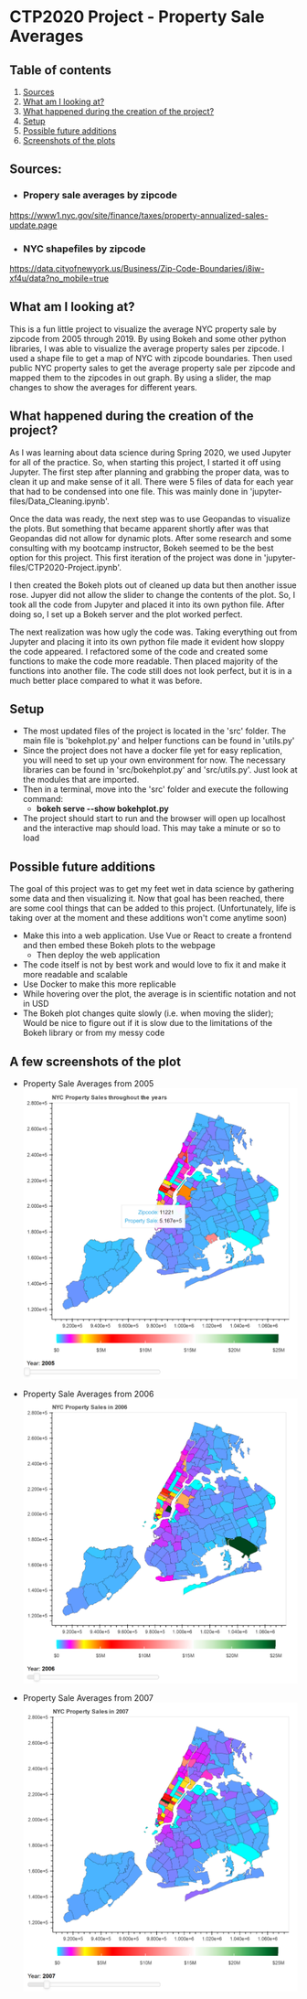 # CTP2020 Project - Property Sale Averages

## Table of contents
1. [Sources](#sources)
2. [What am I looking at?](#description)
3. [What happened during the creation of the project?](#outline)
4. [Setup](#setup)
5. [Possible future additions](#future)
6. [Screenshots of the plots](#screenshots)

## Sources: <a name="sources"></a>
- ### Propery sale averages by zipcode
https://www1.nyc.gov/site/finance/taxes/property-annualized-sales-update.page
- ### NYC shapefiles by zipcode
https://data.cityofnewyork.us/Business/Zip-Code-Boundaries/i8iw-xf4u/data?no_mobile=true

## What am I looking at? <a name="description"></a>
This is a fun little project to visualize the average NYC property sale by zipcode from 2005 through 2019. By using Bokeh and some other python libraries, I was able to visualize the average property sales per zipcode. I used a shape file to get a map of NYC with zipcode boundaries. Then used public NYC property sales to get the average property sale per zipcode and mapped them to the zipcodes in out graph. By using a slider, the map changes to show the averages for different years.    

## What happened during the creation of the project? <a name="outline"></a>
As I was learning about data science during Spring 2020, we used Jupyter for all of the practice. So, when starting this project, I started it off using Jupyter. The first step after planning and grabbing the proper data, was to clean it up and make sense of it all. There were 5 files of data for each year that had to be condensed into one file. This was mainly done in 'jupyter-files/Data_Cleaning.ipynb'.

Once the data was ready, the next step was to use Geopandas to visualize the plots. But something that became apparent shortly after was that Geopandas did not allow for dynamic plots. After some research and some consulting with my bootcamp instructor, Bokeh seemed to be the best option for this project. This first iteration of the project was done in 'jupyter-files/CTP2020-Project.ipynb'. 

I then created the Bokeh plots out of cleaned up data but then another issue rose. Jupyer did not allow the slider to change the contents of the plot. So, I took all the code from Jupyter and placed it into its own python file. After doing so, I set up a Bokeh server and the plot worked perfect.

The next realization was how ugly the code was. Taking everything out from Jupyter and placing it into its own python file made it evident how sloppy the code appeared. I refactored some of the code and created some functions to make the code more readable. Then placed majority of the functions into another file. The code still does not look perfect, but it is in a much better place compared to what it was before.

## Setup <a name="setup"></a>
- The most updated files of the project is located in the 'src' folder. The main file is 'bokehplot.py' and helper functions can be found in 'utils.py' 
- Since the project does not have a docker file yet for easy replication, you will need to set up your own environment for now. The necessary libraries can be found in 'src/bokehplot.py' and 'src/utils.py'. Just look at the modules that are imported.
- Then in a terminal, move into the 'src' folder and execute the following command:
    - **bokeh serve --show bokehplot.py**
- The project should start to run and the browser will open up localhost and the interactive map should load. This may take a minute or so to load

## Possible future additions <a name="future"></a>
The goal of this project was to get my feet wet in data science by gathering some data and then visualizing it. Now that goal has been reached, there are some cool things that can be added to this project. (Unfortunately, life is taking over at the moment and these additions won't come anytime soon) 
- Make this into a web application. Use Vue or React to create a frontend and then embed these Bokeh plots to the webpage
    - Then deploy the web application
- The code itself is not by best work and would love to fix it and make it more readable and scalable
- Use Docker to make this more replicable
- While hovering over the plot, the average is in scientific notation and not in USD
- The Bokeh plot changes quite slowly (i.e. when moving the slider); Would be nice to figure out if it is slow due to the limitations of the Bokeh library or from my messy code

## A few screenshots of the plot <a name="screenshots"></a>

- Property Sale Averages from 2005
![2005](./screenshots/2005.PNG)

- Property Sale Averages from 2006
![2006](./screenshots/2006.PNG) 

- Property Sale Averages from 2007
![2007](./screenshots/2007.PNG) 